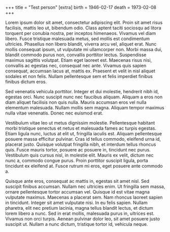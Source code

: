 +++
title = "Test person"
[extra]
birth = 1946-02-17
death = 1973-02-08
+++

 Lorem ipsum dolor sit amet, consectetur adipiscing elit. Proin sit amet risus facilisis, mattis leo ut, bibendum odio. Class aptent taciti sociosqu ad litora torquent per conubia nostra, per inceptos himenaeos. Vivamus vel diam libero. Fusce tristique malesuada metus, sed mollis est condimentum ultricies. Phasellus non libero blandit, viverra arcu vel, aliquet erat. Nunc mollis consequat ipsum, ut vulputate mi ullamcorper non. Morbi massa dui, blandit commodo purus non, convallis porttitor lectus. Suspendisse maximus sagittis volutpat. Etiam eget laoreet est. Maecenas risus nisi, convallis ac egestas nec, consequat nec ante. Vivamus quis sapien consequat, accumsan lacus at, mattis ex. Praesent et velit in nisl aliquet sodales et non felis. Nullam pellentesque sem et felis imperdiet finibus finibus dictum eros.

Sed venenatis vehicula porttitor. Integer et dui molestie, hendrerit nibh id, egestas orci. Nunc suscipit nunc nec faucibus aliquam. Aliquam a eros non diam aliquet facilisis non quis nulla. Mauris accumsan eros vel nulla elementum malesuada. Nullam mollis sem magna. Aliquam tempor maximus nulla vitae venenatis. Donec nec euismod erat.

Vestibulum vitae leo ut metus dignissim molestie. Pellentesque habitant morbi tristique senectus et netus et malesuada fames ac turpis egestas. Etiam ligula nunc, luctus at elit ut, fringilla iaculis est. Aliquam pellentesque posuere massa efficitur pulvinar. Cras id tellus commodo, eleifend urna id, placerat justo. Quisque volutpat fringilla nibh, et interdum tellus rhoncus quis. Fusce mauris tortor, posuere ac posuere in, tincidunt nec purus. Vestibulum quis cursus nisl, in molestie elit. Mauris ex velit, dictum nec nunc a, commodo congue purus. Proin porttitor suscipit ligula, porta tincidunt ex eleifend at. Fusce rutrum mi eros, eget posuere ante commodo a.

Quisque ante eros, consequat ac mattis in, egestas sit amet nisl. Sed suscipit finibus accumsan. Nullam nec ultricies enim. Ut fringilla sem massa, ornare pellentesque tortor accumsan vel. Quisque id est vitae magna vulputate maximus. Maecenas a placerat sem. Nam rhoncus laoreet sapien in tincidunt. Integer sit amet vulputate nisi. In eu felis sapien. Nullam pharetra, elit nec pretium lacinia, magna tellus blandit lectus, et dictum lorem libero a nunc. Sed in erat mollis, malesuada purus in, ultrices est. Vivamus non orci turpis. Aenean pulvinar dolor leo, sit amet posuere justo suscipit ut. Nullam a nunc dictum, tristique tortor id, vehicula neque. 